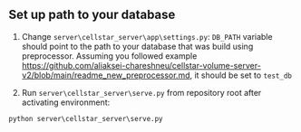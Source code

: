 ## Set up path to your database
1. Change `server\cellstar_server\app\settings.py`:
`DB_PATH` variable should point to the path to your database that was build using preprocessor. Assuming you followed example https://github.com/aliaksei-chareshneu/cellstar-volume-server-v2/blob/main/readme_new_preprocessor.md, it should be set to `test_db`

2. Run `server\cellstar_server\serve.py` from repository root after activating environment:
```
python server\cellstar_server\serve.py
```